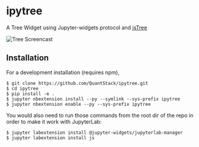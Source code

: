 ipytree
=======

A Tree Widget using Jupyter-widgets protocol and [jsTree](https://www.jstree.com/)

![Tree Screencast](./ipytree.gif)

Installation
------------

For a development installation (requires npm),

    $ git clone https://github.com/QuantStack/ipytree.git
    $ cd ipytree
    $ pip install -e .
    $ jupyter nbextension install --py --symlink --sys-prefix ipytree
    $ jupyter nbextension enable --py --sys-prefix ipytree

You would also need to run those commands from the root dir of the repo in order to make it work with JupyterLab:

    $ jupyter labextension install @jupyter-widgets/jupyterlab-manager
    $ jupyter labextension install js
